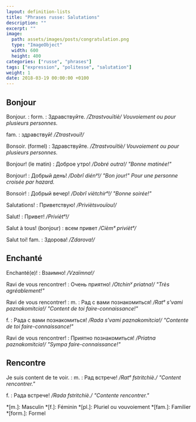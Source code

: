 ```yaml
---
layout: definition-lists
title: "Phrases russe: Salutations"
description: ""
excerpt: ""
image:
  path: assets/images/posts/congratulation.png
  type: "ImageObject"
  width: 600
  height: 400
categories: ["russe", "phrases"]
tags: ["expression", "politesse", "salutation"]
weight: 1
date: 2018-03-19 00:00:00 +0100
---
```


## Bonjour

Bonjour.
: form.
  : Здравствуйте.
  */Ztrastvouïtiè/ Vouvoiement ou pour plusieurs personnes.*

  fam.
  : здравствуй!
  */Ztrastvouï!/*

Bonsoir. (formel)
: Здравствуйте.
*/Ztrastvouïtiè/ Vouvoiement ou pour plusieurs personnes.*

Bonjour! (le matin)
: Доброе утро!
*/Dobré outra!/ "Bonne matinée!"*

Bonjour!
: Добрый день!
*/Dobrî diénʸ!/ "Bon jour!" Pour une personne croisée par hazard.*

Bonsoir!
: Добрый вечер!
*/Dobrî viètchirᵉ!/ "Bonne soirée!"*

Salutations!
: Приветствую!
*/Priviètsvouïou!/*

Salut!
: Привет!
*/Priviètᵉ!/*

Salut à tous! (bonjour)
: всем привет
*/Cièmᵉ priviètᵉ/*

Salut toi! fam.
: Здорова!
*/Zdarova!/*


## Enchanté

Enchanté(e)!
: Взаимно!
*/Vzaïmna!/*

Ravi de vous rencontrer!
: Очень приятно!
*/Otchinʸ priatna!/ "Très agréablement!"*

Ravi de vous rencontrer!
: m.
  : Рад с вами познакомиться!
  */Ratᵉ s'vami paznakomitcia!/ "Content de toi faire-connaissance!"*

  f.
  : Рада с вами познакомиться!
  */Rada s'vami paznakomitcia!/ "Contente de toi faire-connaissance!"*

Ravi de vous rencontrer!
: Приятно познакомиться!
*/Priatna paznakomitcia!/ "Sympa faire-connaissance!"*


## Rencontre

Je suis content de te voir.
: m.
  : Рад встрече!
  */Ratᵉ fstritchiè./ "Content rencontrer."*

  f.
  : Рада встрече!
  */Rada fstritchiè./ "Contente rencontrer."*



*[m.]: Masculin
*[f.]: Féminin
*[pl.]: Pluriel ou vouvoiement
*[fam.]: Familier
*[form.]: Formel

